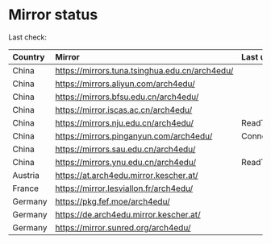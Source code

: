 <script src="./time.js"></script>
# Mirror status
Last check: <script type="text/javascript">localize(1679159782.6775768);</script>

|Country|Mirror|Last update|
|:------|:-----|:----------|
|China|https://mirrors.tuna.tsinghua.edu.cn/arch4edu/|<script type="text/javascript">localize(1679121142);</script>|
|China|https://mirrors.aliyun.com/arch4edu/|<script type="text/javascript">localize(1679077945);</script>|
|China|https://mirrors.bfsu.edu.cn/arch4edu/|<script type="text/javascript">localize(1679121142);</script>|
|China|https://mirror.iscas.ac.cn/arch4edu/|<script type="text/javascript">localize(1679121142);</script>|
|China|https://mirrors.nju.edu.cn/arch4edu/|ReadTimeout|
|China|https://mirrors.pinganyun.com/arch4edu/|ConnectionError|
|China|https://mirrors.sau.edu.cn/arch4edu/|<script type="text/javascript">localize(1673850842);</script>|
|China|https://mirrors.ynu.edu.cn/arch4edu/|ReadTimeout|
|Austria|https://at.arch4edu.mirror.kescher.at/|<script type="text/javascript">localize(1679121142);</script>|
|France|https://mirror.lesviallon.fr/arch4edu/|<script type="text/javascript">localize(1679121142);</script>|
|Germany|https://pkg.fef.moe/arch4edu/|<script type="text/javascript">localize(1679121142);</script>|
|Germany|https://de.arch4edu.mirror.kescher.at/|<script type="text/javascript">localize(1679121142);</script>|
|Germany|https://mirror.sunred.org/arch4edu/|<script type="text/javascript">localize(1679121142);</script>|

<script src="./tablefilter/tablefilter.js"></script>
<script src="./table.js"></script>